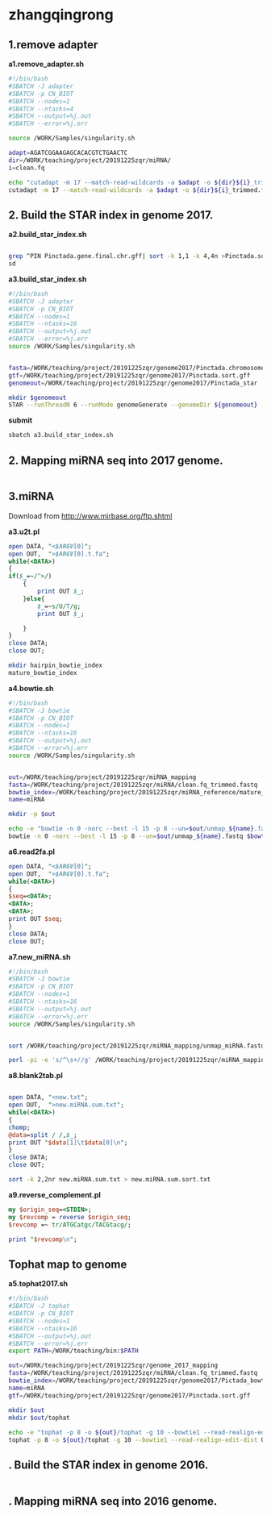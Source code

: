 # zhangqingrong
## 1.remove adapter

**a1.remove_adapter.sh**

```sh
#!/bin/bash
#SBATCH -J adapter
#SBATCH -p CN_BIOT
#SBATCH --nodes=1
#SBATCH --ntasks=4
#SBATCH --output=%j.out
#SBATCH --error=%j.err

source /WORK/Samples/singularity.sh

adapt=AGATCGGAAGAGCACACGTCTGAACTC
dir=/WORK/teaching/project/20191225zqr/miRNA/
i=clean.fq

echo "cutadapt -m 17 --match-read-wildcards -a $adapt -o ${dir}${i}_trimmed.fastq ${dir}${i}  > ${dir}${i}_trimmed.log"
cutadapt -m 17 --match-read-wildcards -a $adapt -o ${dir}${i}_trimmed.fastq ${dir}${i}  > ${dir}${i}_trimmed.log

```

## 2. Build the STAR index in genome 2017.

**a2.build_star_index.sh**
```sh

grep ^PIN Pinctada.gene.final.chr.gff| sort -k 1,1 -k 4,4n >Pinctada.sort.gff
sd
```

**a3.build_star_index.sh**

```sh
#!/bin/bash
#SBATCH -J adapter
#SBATCH -p CN_BIOT
#SBATCH --nodes=1
#SBATCH --ntasks=16
#SBATCH --output=%j.out
#SBATCH --error=%j.err
source /WORK/Samples/singularity.sh


fasta=/WORK/teaching/project/20191225zqr/genome2017/Pinctada.chromosome.fasta
gtf=/WORK/teaching/project/20191225zqr/genome2017/Pinctada.sort.gff
genomeout=/WORK/teaching/project/20191225zqr/genome2017/Pinctada_star

mkdir $genomeout
STAR --runThreadN 6 --runMode genomeGenerate --genomeDir ${genomeout} --genomeFastaFiles ${fasta} --sjdbGTFfile ${gtf} >log.txt 2>&1
```

**submit**

```sh
sbatch a3.build_star_index.sh

```

## 2. Mapping miRNA seq into 2017 genome.

```sh

```

## 3.miRNA

Download from http://www.mirbase.org/ftp.shtml

**a3.u2t.pl**

```pl
open DATA, "<$ARGV[0]";
open OUT,  ">$ARGV[0].t.fa";
while(<DATA>)
{
if($_=~/^>/)
    {
        print OUT $_;
    }else{
        $_=~s/U/T/g;
        print OUT $_;

    }
}
close DATA;
close OUT;

```

```sh
mkdir hairpin_bowtie_index
mature_bowtie_index
```

**a4.bowtie.sh**

```sh
#!/bin/bash
#SBATCH -J bowtie
#SBATCH -p CN_BIOT
#SBATCH --nodes=1
#SBATCH --ntasks=16
#SBATCH --output=%j.out
#SBATCH --error=%j.err
source /WORK/Samples/singularity.sh


out=/WORK/teaching/project/20191225zqr/miRNA_mapping
fasta=/WORK/teaching/project/20191225zqr/miRNA/clean.fq_trimmed.fastq
bowtie_index=/WORK/teaching/project/20191225zqr/miRNA_reference/mature_bowtie_index/mature
name=miRNA

mkdir -p $out

echo -e "bowtie -n 0 -norc --best -l 15 -p 8 --un=$out/unmap_${name}.fastq $bowtie_index -q $fasta $out/${name}.sam > $out/miRNA_mapping_log.err 2>&1"
bowtie -n 0 -norc --best -l 15 -p 8 --un=$out/unmap_${name}.fastq $bowtie_index -q $fasta $out/${name}.sam > $out/miRNA_mapping_log.err 2>&1

```

**a6.read2fa.pl**

```pl
open DATA, "<$ARGV[0]";
open OUT,  ">$ARGV[0].t.fa";
while(<DATA>)
{
$seq=<DATA>;
<DATA>;
<DATA>;
print OUT $seq;
}
close DATA;
close OUT;

```

**a7.new_miRNA.sh**

```sh
#!/bin/bash
#SBATCH -J bowtie
#SBATCH -p CN_BIOT
#SBATCH --nodes=1
#SBATCH --ntasks=16
#SBATCH --output=%j.out
#SBATCH --error=%j.err
source /WORK/Samples/singularity.sh


sort /WORK/teaching/project/20191225zqr/miRNA_mapping/unmap_miRNA.fastq.t.fa | uniq -c > /WORK/teaching/project/20191225zqr/miRNA_mapping/new.txt
```

```sh
perl -pi -e 's/^\s+//g' /WORK/teaching/project/20191225zqr/miRNA_mapping/new.txt;

```

**a8.blank2tab.pl**

```pl

open DATA, "<new.txt";
open OUT,  ">new.miRNA.sum.txt";
while(<DATA>)
{
chomp;
@data=split / /,$_;
print OUT "$data[1]\t$data[0]\n";
}
close DATA;
close OUT;
```

```sh
sort -k 2,2nr new.miRNA.sum.txt > new.miRNA.sum.sort.txt

```

**a9.reverse_complement.pl**

```pl
my $origin_seq=<STDIN>;
my $revcomp = reverse $origin_seq;
$revcomp =~ tr/ATGCatgc/TACGtacg/;

print "$revcomp\n";

```


## Tophat map to genome

**a5.tophat2017.sh**

```sh
#!/bin/bash
#SBATCH -J tophat
#SBATCH -p CN_BIOT
#SBATCH --nodes=1
#SBATCH --ntasks=16
#SBATCH --output=%j.out
#SBATCH --error=%j.err
export PATH=/WORK/teaching/bin:$PATH

out=/WORK/teaching/project/20191225zqr/genome_2017_mapping
fasta=/WORK/teaching/project/20191225zqr/miRNA/clean.fq_trimmed.fastq
bowtie_index=/WORK/teaching/project/20191225zqr/genome2017/Pictada_bowtie/Pinctada.chromosome.fasta
name=miRNA
gtf=/WORK/teaching/project/20191225zqr/genome2017/Pinctada.sort.gff

mkdir $out
mkdir $out/tophat
 
echo -e "tophat -p 8 -o ${out}/tophat -g 10 --bowtie1 --read-realign-edit-dist 0  -G $gtf --no-novel-juncs --segment-length=15 $bowtie_index $fasta > $out/${name}.log"
tophat -p 8 -o ${out}/tophat -g 10 --bowtie1 --read-realign-edit-dist 0  -G $gtf --no-novel-juncs --segment-length=15 $bowtie_index $fasta > $out/${name}.log

```


## . Build the STAR index in genome 2016.

```sh

```

## . Mapping miRNA seq into 2016 genome.

```sh

```



